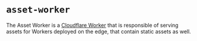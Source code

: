 # `asset-worker`

The Asset Worker is a [Cloudflare Worker](https://developers.cloudflare.com/workers/) that is responsible of serving assets for Workers deployed on the edge, that contain static assets as well.
